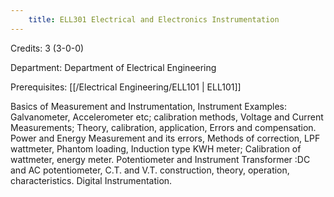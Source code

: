 ```yaml
---
    title: ELL301 Electrical and Electronics Instrumentation
---
```

Credits: 3 (3-0-0)

Department: Department of Electrical Engineering

Prerequisites: [[/Electrical Engineering/ELL101 | ELL101]]

Basics of Measurement and Instrumentation, Instrument Examples: Galvanometer, Accelerometer etc; calibration methods, Voltage and Current Measurements; Theory, calibration, application, Errors and compensation. Power and Energy Measurement and its errors, Methods of correction, LPF wattmeter, Phantom loading, Induction type KWH meter; Calibration of wattmeter, energy meter. Potentiometer and Instrument Transformer :DC and AC potentiometer, C.T. and V.T. construction, theory, operation, characteristics. Digital Instrumentation.